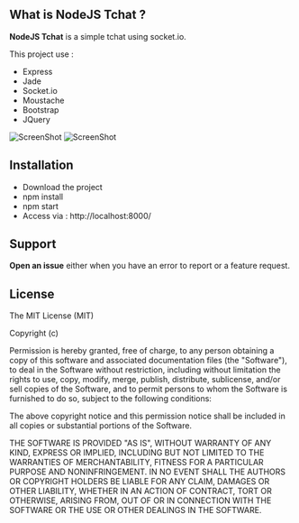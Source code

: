 

## What is NodeJS Tchat ?

**NodeJS Tchat** is a simple tchat using socket.io. 

This project use :
- Express
- Jade
- Socket.io
- Moustache
- Bootstrap
- JQuery

![ScreenShot](http://s22.postimg.org/aqdjln4yp/login.png)
![ScreenShot](http://s24.postimg.org/k02bjz279/tchat.png)

## Installation

- Download the project
- npm install
- npm start
- Access via : http://localhost:8000/

## Support

**Open an issue** either when you have an error to report or a feature request.

## License

The MIT License (MIT)

Copyright (c)

Permission is hereby granted, free of charge, to any person obtaining a copy of this software and associated documentation files (the "Software"), to deal in the Software without restriction, including without limitation the rights to use, copy, modify, merge, publish, distribute, sublicense, and/or sell copies of the Software, and to permit persons to whom the Software is furnished to do so, subject to the following conditions:

The above copyright notice and this permission notice shall be included in all copies or substantial portions of the Software.

THE SOFTWARE IS PROVIDED "AS IS", WITHOUT WARRANTY OF ANY KIND, EXPRESS OR IMPLIED, INCLUDING BUT NOT LIMITED TO THE WARRANTIES OF MERCHANTABILITY, FITNESS FOR A PARTICULAR PURPOSE AND NONINFRINGEMENT. IN NO EVENT SHALL THE AUTHORS OR COPYRIGHT HOLDERS BE LIABLE FOR ANY CLAIM, DAMAGES OR OTHER LIABILITY, WHETHER IN AN ACTION OF CONTRACT, TORT OR OTHERWISE, ARISING FROM, OUT OF OR IN CONNECTION WITH THE SOFTWARE OR THE USE OR OTHER DEALINGS IN THE SOFTWARE.
